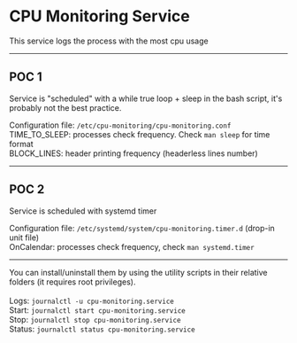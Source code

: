 # CPU Monitoring Service

This service logs the process with the most cpu usage

---

## POC 1
Service is "scheduled" with a while true loop + sleep in the bash script, it's probably not the best practice.

Configuration file: `/etc/cpu-monitoring/cpu-monitoring.conf` </br>
TIME_TO_SLEEP: processes check frequency. Check `man sleep` for time format </br>
BLOCK_LINES: header printing frequency (headerless lines number)

---

## POC 2
Service is scheduled with systemd timer

Configuration file: `/etc/systemd/system/cpu-monitoring.timer.d` (drop-in unit file) <br>
OnCalendar: processes check frequency, check `man systemd.timer`

---

You can install/uninstall them by using the utility scripts in their relative folders (it requires root privileges). </br>
</br>
Logs: `journalctl -u cpu-monitoring.service` </br>
Start: `journalctl start cpu-monitoring.service`</br>
Stop: `journalctl stop cpu-monitoring.service`</br>
Status: `journalctl status cpu-monitoring.service`